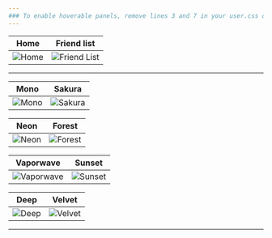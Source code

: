 ```yaml
---
### To enable hoverable panels, remove lines 3 and 7 in your user.css or enable the snippet in marketplace.
---
```


|                                 Home                                 |                                 Friend list                                 |
| :------------------------------------------------------------------: | :-------------------------------------------------------------------------: |
| ![Home](https://comfy-themes.github.io/Spicetify/Comfy/preview/home.png) | ![Friend List](https://comfy-themes.github.io/Spicetify/Comfy/preview/friend-list.png) |

---

|                                   Mono                                   |                                    Sakura                                    |
| :----------------------------------------------------------------------: | :--------------------------------------------------------------------------: |
| ![Mono](https://comfy-themes.github.io/Spicetify/Comfy/preview/Mono.png) | ![Sakura](https://comfy-themes.github.io/Spicetify/Comfy/preview/Sakura.png) |

|                                   Neon                                   |                                    Forest                                    |
| :----------------------------------------------------------------------: | :--------------------------------------------------------------------------: |
| ![Neon](https://comfy-themes.github.io/Spicetify/Comfy/preview/Neon.png) | ![Forest](https://comfy-themes.github.io/Spicetify/Comfy/preview/Forest.png) |

|                                   Vaporwave                                   |                                    Sunset                                    |
| :---------------------------------------------------------------------------: | :--------------------------------------------------------------------------: |
| ![Vaporwave](https://comfy-themes.github.io/Spicetify/Comfy/preview/Vaporwave.png) | ![Sunset](https://comfy-themes.github.io/Spicetify/Comfy/preview/Sunset.png) |

|                                   Deep                                   |                                    Velvet                                    |
| :---------------------------------------------------------------------------: | :--------------------------------------------------------------------------: |
| ![Deep](https://comfy-themes.github.io/Spicetify/Comfy/preview/Deep.png) | ![Velvet](https://comfy-themes.github.io/Spicetify/Comfy/preview/Velvet.png) |

---
